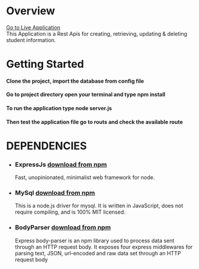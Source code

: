 # Overview 
<a href="http://ourattendance.com/attendance/">Go to Live Application</a><br> 
This Application is a Rest Apis for creating, retrieving, updating & deleting student information.

# Getting Started

#### Clone the project, import the database from config file
#### Go to project directory open your  terminal and type  npm install
#### To run the application type node server.js



#### Then test the application file go to routs and check the available route


# DEPENDENCIES

- ### ExpressJs [download from npm](https://www.npmjs.com/package/express)

  Fast, unopinionated, minimalist web framework for node.

- ### MySql [download from npm](https://www.npmjs.com/package/mysql)

  This is a node.js driver for mysql. It is written in JavaScript, does not require compiling, and is 100% MIT licensed.

- ### BodyParser [download from npm](https://www.npmjs.com/package/body-parser)
  
  Express body-parser is an npm library used to process data sent through an HTTP request body. 
  It exposes four express middlewares for parsing text, JSON, url-encoded and   raw data set through an HTTP request body
